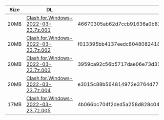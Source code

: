 |    Size   |     DL  | sha512sum |
|  ---  |  ---  |  ---  |
| 20MB | [Clash.for.Windows-2022-03-23.7z.001](https://cdn.jsdelivr.net/gh/appleians/cfw_m1@main/Clash.for.Windows-2022-03-23.7z.001) | 46670305ab62d7ccb91636a0b81386e2df9a036cfd3a4f74995c746d2a6044259d63d114202b88328f00c6cecb1a655312f36b36d26788a126ca91a01f728939 |
| 20MB | [Clash.for.Windows-2022-03-23.7z.002](https://cdn.jsdelivr.net/gh/appleians/cfw_m1@main/Clash.for.Windows-2022-03-23.7z.002) | f013395bb4137eedc8048082418a47511861fd695032ddfb4ad80637fce046c5c9169ed7eef38ffd9b82d306d4d29d40255405e0837fd584ec6c6c50c22d4f4d |
| 20MB | [Clash.for.Windows-2022-03-23.7z.003](https://cdn.jsdelivr.net/gh/appleians/cfw_m1@main/Clash.for.Windows-2022-03-23.7z.003) | 3959ca92c56b5717dae06e73d31edd547853700b069e1cb91fa27de1c4de43adf59ce0370a1c79de9837030c24d90abb14fcef08c8ed9c7dd11bb28ebd6f50ef |
| 20MB | [Clash.for.Windows-2022-03-23.7z.004](https://cdn.jsdelivr.net/gh/appleians/cfw_m1@main/Clash.for.Windows-2022-03-23.7z.004) | e3015c88b564814972e3764d7798abfc2ac67b4c3b96ea91c8afc2429e570925c1275676154d77729fb32475d12b48ffc39e88418134e7f6ab074b116ccc3fbd |
| 17MB | [Clash.for.Windows-2022-03-23.7z.005](https://cdn.jsdelivr.net/gh/appleians/cfw_m1@main/Clash.for.Windows-2022-03-23.7z.005) | 4b066bc704f2ded5a258d828c047bb41862675242ce62a8a46ed81cc3b988e0ce68ac1ad908e138d3ca046e75d0bbda14092e796e5b1d81a5938ce921bab2411 |
